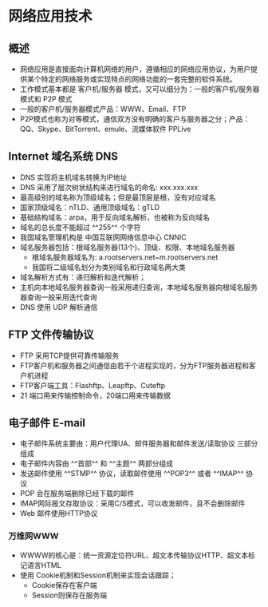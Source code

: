# 网络应用技术
## 概述
* 网络应用是直接面向计算机网络的用户，遵循相应的网络应用协议，为用户提供某个特定的网络服务或实现特点的网络功能的一套完整的软件系统。
* 工作模式基本都是 客户机/服务器 模式，又可以细分为：一般的客户机/服务器模式和 P2P 模式
* 一般的客户机/服务器模式产品：WWW、Email、FTP
* P2P模式也称为对等模式，通信双方没有明确的客户与服务器之分；产品：QQ、Skype、BitTorrent、emule、流媒体软件 PPLive
## Internet 域名系统 DNS
* DNS 实现将主机域名转换为IP地址
* DNS 采用了层次树状结构来进行域名的命名: xxx.xxx.xxx
* 最高级别的域名称为顶级域名；但是最顶层是根，没有对应域名
* 国家顶级域名：nTLD、通用顶级域名：gTLD
* 基础结构域名：arpa，用于反向域名解析，也被称为反向域名
* 域名的总长度不能超过 ^^255^^ 个字符
* 我国域名管理机构是 中国互联网网络信息中心 CNNIC
* 域名服务器包括：根域名服务器(13个)、顶级、权限、本地域名服务器
    * 根域名服务器域名为: a.rootservers.net~m.rootservers.net
    * 我国将二级域名划分为类别域名和行政域名两大类
* 域名解析方式有：递归解析和迭代解析；
* 主机向本地域名服务器查询一般采用递归查询，本地域名服务器向根域名服务器查询一般采用迭代查询
* DNS 使用 UDP 解析通信
## FTP 文件传输协议
* FTP 采用TCP提供可靠传输服务
* FTP客户机和服务器之间通信由若干个进程实现的，分为FTP服务器进程和客户机进程
* FTP客户端工具：Flashftp、Leapftp、Cuteftp
* 21 端口用来传输控制命令，20端口用来传输数据

## 电子邮件 E-mail
* 电子邮件系统主要由：用户代理UA、邮件服务器和邮件发送/读取协议 三部分组成
* 电子邮件内容由 ^^首部^^ 和 ^^主题^^ 两部分组成
* 发送邮件使用 ^^STMP^^ 协议，读取邮件使用 ^^POP3^^ 或者 ^^IMAP^^ 协议
* POP 会在服务端删除已经下载的邮件
* IMAP网际报文存取协议：采用C/S模式，可以收发邮件，且不会删除邮件
* Web 邮件使用HTTP协议
### 万维网WWW
* WWWW的核心是：统一资源定位符URL、超文本传输协议HTTP、超文本标记语言HTML
* 使用 Cookie机制和Session机制来实现会话跟踪；
    * Cookie保存在客户端
    * Session则保存在服务端
